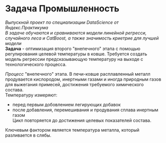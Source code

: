 # Задача Промышленность
*Выпускной проект по специализации DataScience от Яндекс.Практикума*    
*В задаче обучаются и сравниваются модели линейной регресси, случайного леса и CatBoost, а также значимость криетрие для лучшей модели*   
**Задача** - оптимизация второго "внепечного" этапа с помощью регулирования целевой температуры в ковше. Требуется создать модель регрессии предсказывающую температуру на выходе с технологического процесса.     

*Процесс* "внепечного" этапа. В печи-ковше расплавленный металл продувается кислородом, инертными газами и иногда природным газов для выжегания примесей, достижения требуемого химического состава.  
Температуру измеряют: 
- перед первым добовлением легирующих добавок  
- после добавления, перемешивания и продувания сплава инертным газом  
Цикл повторяется до достижения целевых показателей состава.

Ключевым фактором является температура металла, который разливается в слябы.

